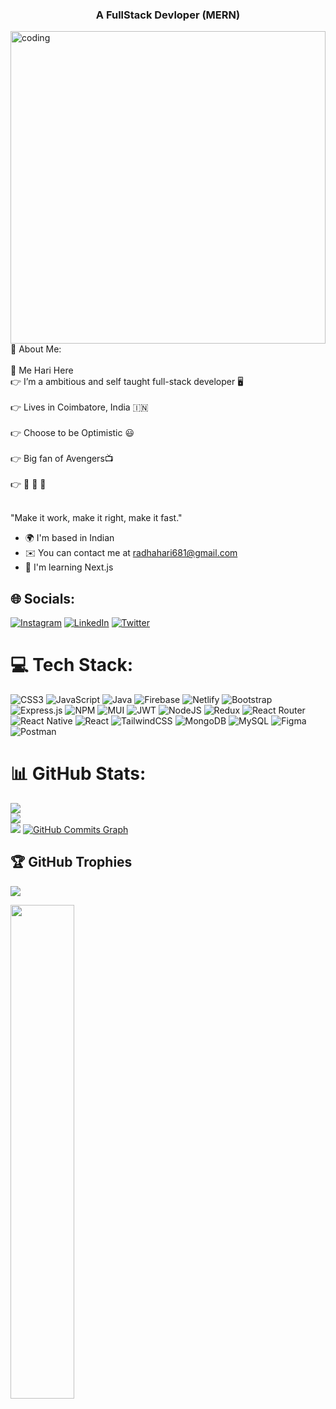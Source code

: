 <div>
  <h3 align="center">A FullStack Devloper (MERN)</h3>
<img align="center" alt="coding" width="100%" height="500px" src="https://www.wingstechsolutions.com/wp-content/uploads/2022/03/full-stack-development.gif"></img>
💫 About Me:
<br></br>
🥳 Me Hari Here<br>👉 I’m a ambitious and self taught full-stack developer 🖥️<br><br>👉 Lives in Coimbatore, India 🇮🇳<br><br>👉 Choose to be Optimistic 😃<br><br>👉 Big fan of Avengers📺<br><br>👉 🏏   🏸     🍕<br><br>

"Make it work, make it right, make it fast."

* 🌍  I'm based in Indian
* ✉️  You can contact me at [radhahari681@gmail.com](mailto:radhahari681@gmail.com)
* 🧠  I'm learning Next.js


## 🌐 Socials:
[![Instagram](https://img.shields.io/badge/Instagram-%23E4405F.svg?logo=Instagram&logoColor=white)](https://instagram.com/r.a.d.h.a_h.a.r.i_7) [![LinkedIn](https://img.shields.io/badge/LinkedIn-%230077B5.svg?logo=linkedin&logoColor=white)](https://linkedin.com/in/hari-radha-a15b13250) [![Twitter](https://img.shields.io/badge/Twitter-%231DA1F2.svg?logo=Twitter&logoColor=white)](https://twitter.com/chiku_hari) 

# 💻 Tech Stack:
![CSS3](https://img.shields.io/badge/css3-%231572B6.svg?style=for-the-badge&logo=css3&logoColor=white) ![JavaScript](https://img.shields.io/badge/javascript-%23323330.svg?style=for-the-badge&logo=javascript&logoColor=%23F7DF1E) ![Java](https://img.shields.io/badge/java-%23ED8B00.svg?style=for-the-badge&logo=java&logoColor=white) ![Firebase](https://img.shields.io/badge/firebase-%23039BE5.svg?style=for-the-badge&logo=firebase) ![Netlify](https://img.shields.io/badge/netlify-%23000000.svg?style=for-the-badge&logo=netlify&logoColor=#00C7B7) ![Bootstrap](https://img.shields.io/badge/bootstrap-%23563D7C.svg?style=for-the-badge&logo=bootstrap&logoColor=white) ![Express.js](https://img.shields.io/badge/express.js-%23404d59.svg?style=for-the-badge&logo=express&logoColor=%2361DAFB) ![NPM](https://img.shields.io/badge/NPM-%23000000.svg?style=for-the-badge&logo=npm&logoColor=white) ![MUI](https://img.shields.io/badge/MUI-%230081CB.svg?style=for-the-badge&logo=material-ui&logoColor=white) ![JWT](https://img.shields.io/badge/JWT-black?style=for-the-badge&logo=JSON%20web%20tokens) ![NodeJS](https://img.shields.io/badge/node.js-6DA55F?style=for-the-badge&logo=node.js&logoColor=white) ![Redux](https://img.shields.io/badge/redux-%23593d88.svg?style=for-the-badge&logo=redux&logoColor=white) ![React Router](https://img.shields.io/badge/React_Router-CA4245?style=for-the-badge&logo=react-router&logoColor=white) ![React Native](https://img.shields.io/badge/react_native-%2320232a.svg?style=for-the-badge&logo=react&logoColor=%2361DAFB) ![React](https://img.shields.io/badge/react-%2320232a.svg?style=for-the-badge&logo=react&logoColor=%2361DAFB) ![TailwindCSS](https://img.shields.io/badge/tailwindcss-%2338B2AC.svg?style=for-the-badge&logo=tailwind-css&logoColor=white) ![MongoDB](https://img.shields.io/badge/MongoDB-%234ea94b.svg?style=for-the-badge&logo=mongodb&logoColor=white) ![MySQL](https://img.shields.io/badge/mysql-%2300f.svg?style=for-the-badge&logo=mysql&logoColor=white) 	![Figma](https://img.shields.io/badge/figma-%23F24E1E.svg?style=for-the-badge&logo=figma&logoColor=white) ![Postman](https://img.shields.io/badge/Postman-FF6C37?style=for-the-badge&logo=postman&logoColor=white)
# 📊 GitHub Stats:
![](https://github-readme-stats.vercel.app/api?username=Hari1538radha&theme=blue-green&hide_border=false&include_all_commits=true&count_private=false)<br/>
![](https://github-readme-streak-stats.herokuapp.com/?user=Hari1538radha&theme=blue-green&hide_border=false)<br/>
![](https://github-readme-stats.vercel.app/api/top-langs/?username=Hari1538radha&theme=blue-green&hide_border=false&include_all_commits=true&count_private=false&layout=compact)
<a href="http://www.github.com/Hari1538radha"><img src="https://github-readme-activity-graph.cyclic.app/graph?username=Hari1538radha&bg_color=22272e&color=22c55e&line=ec4899&point=22c55e&area_color=22272e&area=true&hide_border=true&custom_title=GitHub%20Commits%20Graph" alt="GitHub Commits Graph" /></a>

## 🏆 GitHub Trophies
![](https://github-profile-trophy.vercel.app/?username=Hari1538radha&theme=discord&no-frame=true&no-bg=false&margin-w=4)
<div width="100%" align="center"><a href="https://github.com/Hari1538radha/Academy" align="left"><img align="left" width="45%" src="https://github-readme-stats.vercel.app/api/pin/?username=Hari1538radha&repo=Academy&title_color=f97316&text_color=22c55e&icon_color=ec4899&bg_color=22272e&hide_border=true&locale=en" /></a></div><br /><br /><br /><br /><br /><br /><br />

</div>
